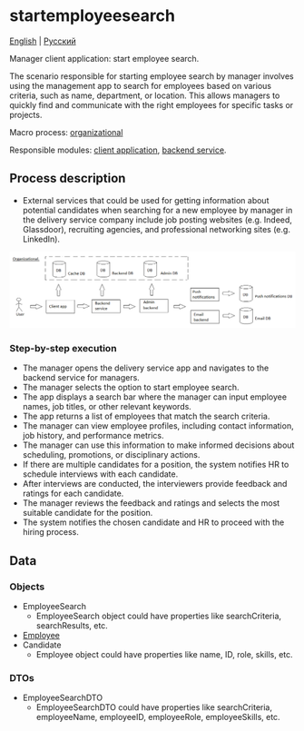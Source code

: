 # startemployeesearch

[English](startemployeesearch.md) | [Русский](startemployeesearch.ru.md)

Manager client application: start employee search.

The scenario responsible for starting employee search by manager involves using the management app to search for employees based on various criteria, such as name, department, or location. 
This allows managers to quickly find and communicate with the right employees for specific tasks or projects.

Macro process: [organizational](../../macroprocesses/organizational.md)

Responsible modules: [client application](../../frontend/managerclient.md), [backend service](../../backend/managerbackend.md).

## Process description

- External services that could be used for getting information about potential candidates when searching for a new employee by manager in the delivery service company include job posting websites (e.g. Indeed, Glassdoor), recruiting agencies, and professional networking sites (e.g. LinkedIn).

![organizational_overall](../../img/organizational_overall.png)

### Step-by-step execution

- The manager opens the delivery service app and navigates to the backend service for managers.
- The manager selects the option to start employee search.
- The app displays a search bar where the manager can input employee names, job titles, or other relevant keywords.
- The app returns a list of employees that match the search criteria.
- The manager can view employee profiles, including contact information, job history, and performance metrics.
- The manager can use this information to make informed decisions about scheduling, promotions, or disciplinary actions.
- If there are multiple candidates for a position, the system notifies HR to schedule interviews with each candidate.
- After interviews are conducted, the interviewers provide feedback and ratings for each candidate.
- The manager reviews the feedback and ratings and selects the most suitable candidate for the position.
- The system notifies the chosen candidate and HR to proceed with the hiring process.

## Data

### Objects

- EmployeeSearch
    - EmployeeSearch object could have properties like searchCriteria, searchResults, etc. 
- [Employee](https://github.com/alexeysp11/workflow-lib/blob/main/docs/Models/Business/InformationSystem/Employee.md)
- Candidate
    - Employee object could have properties like name, ID, role, skills, etc. 

### DTOs

- EmployeeSearchDTO
    - EmployeeSearchDTO could have properties like searchCriteria, employeeName, employeeID, employeeRole, employeeSkills, etc.
